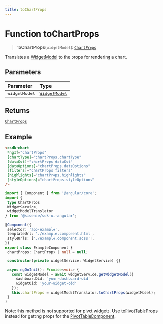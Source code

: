 ```yaml
---
title: toChartProps
---
```


# Function toChartProps

> **toChartProps**(`widgetModel`): [`ChartProps`](../../../interfaces/interface.ChartProps.md)

Translates a [WidgetModel](../../interface.WidgetModel.md) to the props for rendering a chart.

## Parameters

| Parameter | Type |
| :------ | :------ |
| `widgetModel` | [`WidgetModel`](../../interface.WidgetModel.md) |

## Returns

[`ChartProps`](../../../interfaces/interface.ChartProps.md)

## Example

```html
<csdk-chart
 *ngIf="chartProps"
 [chartType]="chartProps.chartType"
 [dataSet]="chartProps.dataSet"
 [dataOptions]="chartProps.dataOptions"
 [filters]="chartProps.filters"
 [highlights]="chartProps.highlights"
 [styleOptions]="chartProps.styleOptions"
/>
```

```ts
import { Component } from '@angular/core';
import {
 type ChartProps
 WidgetService,
 widgetModelTranslator,
} from '@sisense/sdk-ui-angular';

@Component({
 selector: 'app-example',
 templateUrl: './example.component.html',
 styleUrls: ['./example.component.scss'],
})
export class ExampleComponent {
 chartProps: ChartProps | null = null;

 constructor(private widgetService: WidgetService) {}

 async ngOnInit(): Promise<void> {
   const widgetModel = await widgetService.getWidgetModel({
     dashboardOid: 'your-dashboard-oid',
     widgetOid: 'your-widget-oid'
   });
   this.chartProps = widgetModelTranslator.toChartProps(widgetModel);
 }
}
```

Note: this method is not supported for pivot widgets.
Use [toPivotTableProps](function.toPivotTableProps.md) instead for getting props for the [PivotTableComponent](../../../data-grids/class.PivotTableComponent.md).
